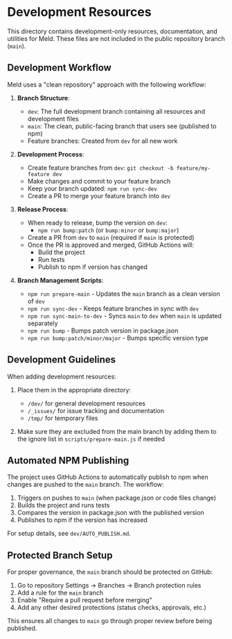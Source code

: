 # Development Resources

This directory contains development-only resources, documentation, and utilities for Meld. These files are not included in the public repository branch (`main`).

## Development Workflow

Meld uses a "clean repository" approach with the following workflow:

1. **Branch Structure**:
   - `dev`: The full development branch containing all resources and development files
   - `main`: The clean, public-facing branch that users see (published to npm)
   - Feature branches: Created from `dev` for all new work

2. **Development Process**:
   - Create feature branches from `dev`: `git checkout -b feature/my-feature dev`
   - Make changes and commit to your feature branch
   - Keep your branch updated: `npm run sync-dev`
   - Create a PR to merge your feature branch into `dev`

3. **Release Process**:
   - When ready to release, bump the version on `dev`:
     - `npm run bump:patch` (or `bump:minor` or `bump:major`)
   - Create a PR from `dev` to `main` (required if `main` is protected)
   - Once the PR is approved and merged, GitHub Actions will:
     - Build the project
     - Run tests
     - Publish to npm if version has changed

4. **Branch Management Scripts**:
   - `npm run prepare-main` - Updates the `main` branch as a clean version of `dev`
   - `npm run sync-dev` - Keeps feature branches in sync with `dev`
   - `npm run sync-main-to-dev` - Syncs `main` to `dev` when `main` is updated separately
   - `npm run bump` - Bumps patch version in package.json
   - `npm run bump:patch/minor/major` - Bumps specific version type

## Development Guidelines

When adding development resources:

1. Place them in the appropriate directory:
   - `/dev/` for general development resources
   - `/_issues/` for issue tracking and documentation
   - `/tmp/` for temporary files

2. Make sure they are excluded from the main branch by adding them to the ignore list in `scripts/prepare-main.js` if needed

## Automated NPM Publishing

The project uses GitHub Actions to automatically publish to npm when changes are pushed to the `main` branch. The workflow:

1. Triggers on pushes to `main` (when package.json or code files change)
2. Builds the project and runs tests
3. Compares the version in package.json with the published version
4. Publishes to npm if the version has increased

For setup details, see `dev/AUTO_PUBLISH.md`.

## Protected Branch Setup

For proper governance, the `main` branch should be protected on GitHub:

1. Go to repository Settings → Branches → Branch protection rules
2. Add a rule for the `main` branch
3. Enable "Require a pull request before merging"
4. Add any other desired protections (status checks, approvals, etc.)

This ensures all changes to `main` go through proper review before being published.